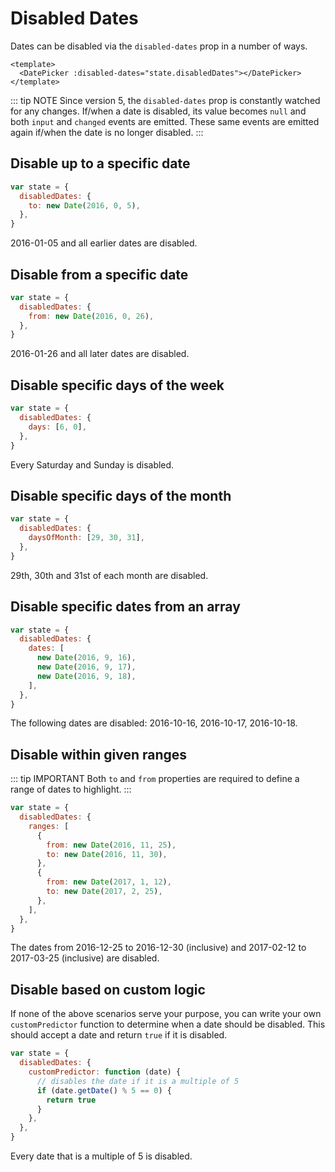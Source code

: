 # Disabled Dates

Dates can be disabled via the `disabled-dates` prop in a number of ways.

```vue
<template>
  <DatePicker :disabled-dates="state.disabledDates"></DatePicker>
</template>
```

::: tip NOTE
Since version 5, the `disabled-dates` prop is constantly watched for any changes.
If/when a date is disabled, its value becomes `null` and both `input` and `changed`
events are emitted. These same events are emitted again if/when the date is no
longer disabled.
:::

## Disable up to a specific date

```js
var state = {
  disabledDates: {
    to: new Date(2016, 0, 5),
  },
}
```

2016-01-05 and all earlier dates are disabled.

## Disable from a specific date

```js
var state = {
  disabledDates: {
    from: new Date(2016, 0, 26),
  },
}
```

2016-01-26 and all later dates are disabled.

## Disable specific days of the week

```js
var state = {
  disabledDates: {
    days: [6, 0],
  },
}
```

Every Saturday and Sunday is disabled.

## Disable specific days of the month

```js
var state = {
  disabledDates: {
    daysOfMonth: [29, 30, 31],
  },
}
```

29th, 30th and 31st of each month are disabled.

## Disable specific dates from an array

```js
var state = {
  disabledDates: {
    dates: [
      new Date(2016, 9, 16),
      new Date(2016, 9, 17),
      new Date(2016, 9, 18),
    ],
  },
}
```

The following dates are disabled: 2016-10-16, 2016-10-17, 2016-10-18.

## Disable within given ranges

::: tip IMPORTANT
Both `to` and `from` properties are required to define a range of dates to highlight.
:::

```js
var state = {
  disabledDates: {
    ranges: [
      {
        from: new Date(2016, 11, 25),
        to: new Date(2016, 11, 30),
      },
      {
        from: new Date(2017, 1, 12),
        to: new Date(2017, 2, 25),
      },
    ],
  },
}
```

The dates from 2016-12-25 to 2016-12-30 (inclusive) and 2017-02-12 to 2017-03-25
(inclusive) are disabled.

## Disable based on custom logic

If none of the above scenarios serve your purpose, you can write your own
`customPredictor` function to determine when a date should be disabled. This
should accept a date and return `true` if it is disabled.

```js
var state = {
  disabledDates: {
    customPredictor: function (date) {
      // disables the date if it is a multiple of 5
      if (date.getDate() % 5 == 0) {
        return true
      }
    },
  },
}
```

Every date that is a multiple of 5 is disabled.

